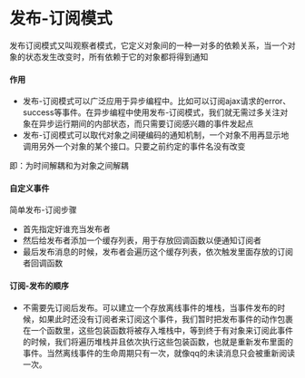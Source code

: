 # 发布-订阅模式

​	发布订阅模式又叫观察者模式，它定义对象间的一种一对多的依赖关系，当一个对象的状态发生改变时，所有依赖于它的对象都将得到通知

#### 作用

- 发布-订阅模式可以广泛应用于异步编程中。比如可以订阅ajax请求的error、success等事件。在异步编程中使用发布-订阅模式，我们就无需过多关注对象在异步运行期间的内部状态，而只需要订阅感兴趣的事件发起点
- 发布-订阅模式可以取代对象之间硬编码的通知机制，一个对象不用再显示地调用另外一个对象的某个接口。只要之前约定的事件名没有改变

即：为时间解耦和为对象之间解耦

#### 自定义事件

简单发布-订阅步骤

- 首先指定好谁充当发布者
- 然后给发布者添加一个缓存列表，用于存放回调函数以便通知订阅者
- 最后发布消息的时候，发布者会遍历这个缓存列表，依次触发里面存放的订阅者回调函数

#### 订阅-发布的顺序

- 不需要先订阅后发布。可以建立一个存放离线事件的堆栈，当事件发布的时候，如果此时还没有订阅者来订阅这个事件，我们暂时把发布事件的动作包裹在一个函数里，这些包装函数将被存入堆栈中，等到终于有对象来订阅此事件的时候，我们将遍历堆栈并且依次执行这些包装函数，也就是重新发布里面的事件。当然离线事件的生命周期只有一次，就像qq的未读消息只会被重新阅读一次。

